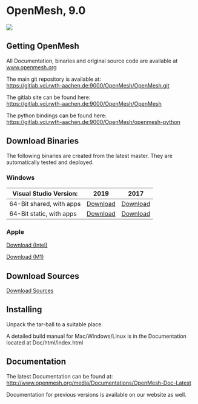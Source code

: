 # OpenMesh, 9.0

[![](https://gitlab.vci.wth-aachen.de:9000/OpenMesh/OpenMesh/badges/master/pipeline.svg)](https://gitlab.vci.rwth-aachen.de:9000/OpenMesh/OpenMesh/commits/master)


## Getting OpenMesh
All Documentation, binaries and original source code are available at www.openmesh.org  

The main git repository is available at:  
https://gitlab.vci.rwth-aachen.de:9000/OpenMesh/OpenMesh.git  

The gitlab site can be found here:  
https://gitlab.vci.rwth-aachen.de:9000/OpenMesh/OpenMesh  

The python bindings can be found here:    
https://gitlab.vci.rwth-aachen.de:9000/OpenMesh/openmesh-python

## Download Binaries

The following binaries are created from the latest master. They are automatically tested and deployed.

### Windows

| Visual Studio Version: | 2019 | 2017 |
| -------- | -------- |-------- |
| 64-Bit shared, with apps  | [Download](https://gitlab.vci.rwth-aachen.de:9000/OpenMesh/OpenMesh/-/jobs/artifacts/master/browse?job=build-VS2019-x64-shared-TRUE-apps) | [Download](https://gitlab.vci.rwth-aachen.de:9000/OpenMesh/OpenMesh/-/jobs/artifacts/master/browse?job=build-VS2017-x64-shared-TRUE-apps)  |
| 64-Bit static, with apps  | [Download ](https://gitlab.vci.rwth-aachen.de:9000/OpenMesh/OpenMesh/-/jobs/artifacts/master/browse?job=build-VS2019-x64-shared-FALSE-apps)  | [Download ](https://gitlab.vci.rwth-aachen.de:9000/OpenMesh/OpenMesh/-/jobs/artifacts/master/browse?job=build-VS2017-x64-shared-FALSE-apps)  |


### Apple

 [Download (Intel) ](https://gitlab.vci.rwth-aachen.de:9000/OpenMesh/OpenMesh/-/jobs/artifacts/master/browse?job=macos-cpp14-release)
 
 [Download (M1)    ](https://gitlab.vci.rwth-aachen.de:9000/OpenMesh/OpenMesh/-/jobs/artifacts/master/browse?job=macos-M1-cpp14-release)

## Download Sources
[ Download Sources](https://gitlab.vci.rwth-aachen.de:9000/OpenMesh/OpenMesh/-/jobs/artifacts/master/browse/?job=Sources )


## Installing
Unpack the tar-ball to a suitable place.  


A detailed build manual for Mac/Windows/Linux is in the Documentation   
located at Doc/html/index.html   

## Documentation

The latest Documentation can be found at:  
http://www.openmesh.org/media/Documentations/OpenMesh-Doc-Latest  

Documentation for previous versions is available on our website as well.  
